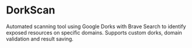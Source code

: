# DorkScan
Automated scanning tool using Google Dorks with Brave Search to identify exposed resources on specific domains. Supports custom dorks, domain validation and result saving.
